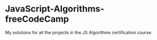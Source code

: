 # JavaScript-Algorithms-freeCodeCamp
My solutions for all the projects in the JS Algorithms certification course.

